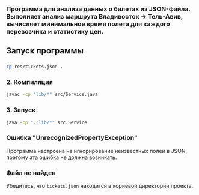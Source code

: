 ### Программа для анализа данных о билетах из JSON-файла. Выполняет анализ маршрута Владивосток → Тель-Авив, вычисляет минимальное время полета для каждого перевозчика и статистику цен.


## Запуск программы

### 
```bash
cp res/tickets.json .
```

### 2. Компиляция

```bash
javac -cp "lib/*" src/Service.java
```

### 3. Запуск

```bash
java -cp ".:lib/*" src.Service
```

### Ошибка "UnrecognizedPropertyException"
Программа настроена на игнорирование неизвестных полей в JSON, поэтому эта ошибка не должна возникать.

### Файл не найден
Убедитесь, что `tickets.json` находится в корневой директории проекта. 
